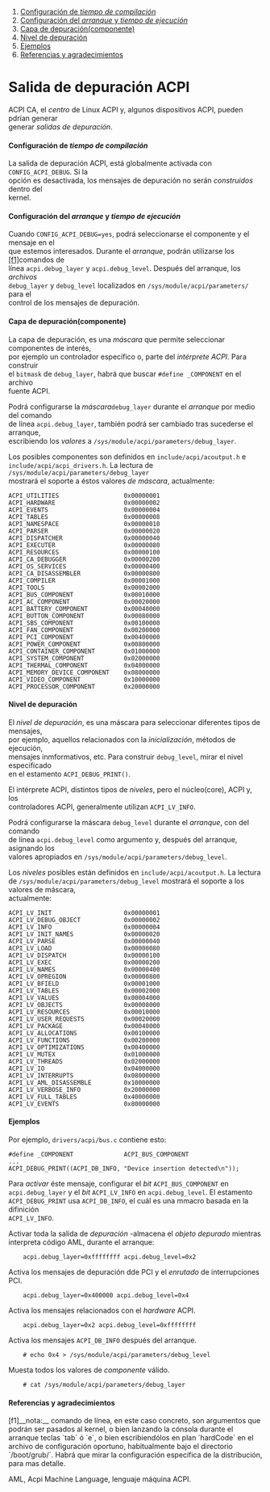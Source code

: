 1. [Configuración de _tiempo de compilación_](#i1)
2. [Configuración del _arranque_ y _tiempo de ejecución_](#i2)
3. [Capa de depuración(componente)](#i3)
4. [Nivel de depuración](#i4)
5. [Ejemplos](#i5)
99. [Referencias y agradecimientos](#i99)

# Salida de depuración ACPI #

ACPI CA, el _centro_ de Linux ACPI y, algunos dispositivos ACPI, pueden pdrían generar  
generar _salidas de depuración_.

#### <a name="i1">Configuración de _tiempo de compilación_</a> ####

La salida de depuración ACPI, está globalmente activada con `CONFIG_ACPI_DEBUG`. Si la  
opción es desactivada, los mensajes de depuración no serán _construidos_ dentro del  
kernel.

#### <a name="i2">Configuración del _arranque_ y _tiempo de ejecución_</a> ####

Cuando `CONFIG_ACPI_DEBUG=yes`, podrá seleccionarse el componente y el mensaje en el  
que estemos interesados. Durante el _arranque_, podrán utilizarse los 
[[f1]](#f1)comandos de  
línea `acpi.debug_layer` y `acpi.debug_level`. Después del arranque, los _archivos_  
`debug_layer` y `debug_level` localizados en `/sys/module/acpi/parameters/` para el  
control de los mensajes de depuración.  

#### <a name="i3">Capa de depuración(componente)</a> ####

La capa de depuración, es una _máscara_ que permite seleccionar componentes de interés,  
por ejemplo un controlador específico o, parte del _intérprete ACPI_. Para construir  
el `bitmask` de `debug_layer`, habrá que buscar `#define _COMPONENT` en el archivo  
fuente ACPI.

Podrá configurarse la _máscara_`debug_layer` durante el _arranque_ por medio del comando  
de  línea `acpi.debug_layer`,  también podrá ser cambiado tras sucederse el arranque,  
escribiendo los _valores_ a `/sys/module/acpi/parameters/debug_layer`.

Los   posibles   componentes   son   definidos   en   `include/acpi/acoutput.h` e  
`include/acpi/acpi_drivers.h`. La lectura de `/sys/module/acpi/parameters/debug_layer`  
mostrará el soporte a éstos valores _de máscara_, actualmente:

    ACPI_UTILITIES                  0x00000001
    ACPI_HARDWARE                   0x00000002
    ACPI_EVENTS                     0x00000004
    ACPI_TABLES                     0x00000008
    ACPI_NAMESPACE                  0x00000010
    ACPI_PARSER                     0x00000020
    ACPI_DISPATCHER                 0x00000040
    ACPI_EXECUTER                   0x00000080
    ACPI_RESOURCES                  0x00000100
    ACPI_CA_DEBUGGER                0x00000200
    ACPI_OS_SERVICES                0x00000400
    ACPI_CA_DISASSEMBLER            0x00000800
    ACPI_COMPILER                   0x00001000
    ACPI_TOOLS                      0x00002000
    ACPI_BUS_COMPONENT              0x00010000
    ACPI_AC_COMPONENT               0x00020000
    ACPI_BATTERY_COMPONENT          0x00040000
    ACPI_BUTTON_COMPONENT           0x00080000
    ACPI_SBS_COMPONENT              0x00100000
    ACPI_FAN_COMPONENT              0x00200000
    ACPI_PCI_COMPONENT              0x00400000
    ACPI_POWER_COMPONENT            0x00800000
    ACPI_CONTAINER_COMPONENT        0x01000000
    ACPI_SYSTEM_COMPONENT           0x02000000
    ACPI_THERMAL_COMPONENT          0x04000000
    ACPI_MEMORY_DEVICE_COMPONENT    0x08000000
    ACPI_VIDEO_COMPONENT            0x10000000
    ACPI_PROCESSOR_COMPONENT        0x20000000

#### <a name="i4">Nivel de depuración</a> ####

El _nivel de depuración_, es una máscara para seleccionar diferentes tipos de mensajes,  
por ejemplo,  aquellos relacionados con  la _inicialización_,  métodos de ejecución,  
mensajes inmformativos, etc. Para construir `debug_level`, mirar el nivel especificado  
en el estamento `ACPI_DEBUG_PRINT()`.  

El intérprete ACPI, distintos tipos de _niveles_, pero el núcleo(core), ACPI y, los  
controladores ACPI, generalmente utilizan `ACPI_LV_INFO`.

Podrá configurarse la máscara `debug_level` durante el _arranque_, con del comando  
de línea `acpi.debug_level` como argumento y, después del arranque, asignando los  
valores apropiados en `/sys/module/acpi/parameters/debug_level`.

Los _niveles_ posibles están definidos en `include/acpi/acoutput.h`. La lectura de
`/sys/module/acpi/parameters/debug_level` mostrará el soporte a los valores de máscara,  
actualmente:

    ACPI_LV_INIT                    0x00000001
    ACPI_LV_DEBUG_OBJECT            0x00000002
    ACPI_LV_INFO                    0x00000004
    ACPI_LV_INIT_NAMES              0x00000020
    ACPI_LV_PARSE                   0x00000040
    ACPI_LV_LOAD                    0x00000080
    ACPI_LV_DISPATCH                0x00000100
    ACPI_LV_EXEC                    0x00000200
    ACPI_LV_NAMES                   0x00000400
    ACPI_LV_OPREGION                0x00000800
    ACPI_LV_BFIELD                  0x00001000
    ACPI_LV_TABLES                  0x00002000
    ACPI_LV_VALUES                  0x00004000
    ACPI_LV_OBJECTS                 0x00008000
    ACPI_LV_RESOURCES               0x00010000
    ACPI_LV_USER_REQUESTS           0x00020000
    ACPI_LV_PACKAGE                 0x00040000
    ACPI_LV_ALLOCATIONS             0x00100000
    ACPI_LV_FUNCTIONS               0x00200000
    ACPI_LV_OPTIMIZATIONS           0x00400000
    ACPI_LV_MUTEX                   0x01000000
    ACPI_LV_THREADS                 0x02000000
    ACPI_LV_IO                      0x04000000
    ACPI_LV_INTERRUPTS              0x08000000
    ACPI_LV_AML_DISASSEMBLE         0x10000000
    ACPI_LV_VERBOSE_INFO            0x20000000
    ACPI_LV_FULL_TABLES             0x40000000
    ACPI_LV_EVENTS                  0x80000000


#### <a name="i5">Ejemplos</a> ####

Por ejemplo, `drivers/acpi/bus.c` contiene esto:

    #define _COMPONENT              ACPI_BUS_COMPONENT
    ...
    ACPI_DEBUG_PRINT((ACPI_DB_INFO, "Device insertion detected\n"));
    
Para   _activar_   éste   mensaje,   configurar   el   _bit_ `ACPI_BUS_COMPONENT` en  
`acpi.debug_layer` y el _bit_  `ACPI_LV_INFO` en  `acpi.debug_level`.  El estamento  
`ACPI_DEBUG_PRINT` usa `ACPI_DB_INFO`, el cuál es una mmacro basada en la difinición  
`ACPI_LV_INFO`.

Activar toda  la  salida de _depuración_ -almacena  el  _objeto depurado_ mientras  
interpreta código AML, durante el arranque:

		acpi.debug_layer=0xffffffff acpi.debug_level=0x2

Activa los mensajes de depuración dde PCI y el _enrutado_ de interrupciones PCI.

		acpi.debug_layer=0x400000 acpi.debug_level=0x4

Activa los mensajes relacionados con el _hardware_ ACPI.

		acpi.debug_layer=0x2 acpi.debug_level=0xffffffff
		
Activa los mensajes `ACPI_DB_INFO` después del arranque.

		# echo 0x4 > /sys/module/acpi/parameters/debug_level

Muesta todos los valores de _componente_ válido.

		# cat /sys/module/acpi/parameters/debug_layer



#### <a name="i99">Referencias y agradecimientos</a> ####

<a name="f1">
[f1]</a>__nota:__ comando de línea, en este caso concreto, son argumentos que podrán ser  
pasados al kernel, o bien lanzando la cónsola durante el arranque teclas `tab` ó `e`,  
o bien escribiendólos en plan `hardCode` en el archivo de configuración oportuno,  
habitualmente bajo el directorio `/boot/grub/`. Habrá que mirar la configuración  
específica de la distribución, para mas detalle.  

AML, Acpi Machine Language, lenguaje máquina ACPI.
